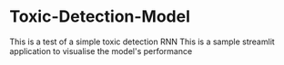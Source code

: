 # Toxic-Detection-Model
This is a test of a simple toxic detection RNN
This is a sample streamlit application to visualise the model's performance